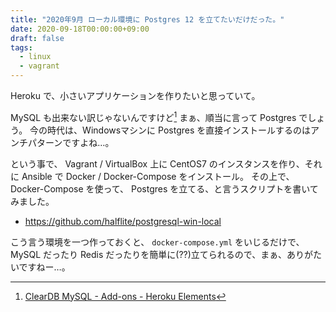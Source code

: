 ```yaml
---
title: "2020年9月 ローカル環境に Postgres 12 を立てたいだけだった。"
date: 2020-09-18T00:00:00+09:00
draft: false
tags:
  - linux
  - vagrant
---
```


Heroku で、小さいアプリケーションを作りたいと思っていて。

MySQL も出来ない訳じゃないんですけど[^1] まぁ、順当に言って Postgres でしょう。 今の時代は、Windowsマシンに Postgres を直接インストールするのはアンチパターンですよね…。 

という事で、 Vagrant / VirtualBox 上に CentOS7 のインスタンスを作り、それに Ansible で Docker / Docker-Compose をインストール。 その上で、 Docker-Compose を使って、 Postgres を立てる、と言うスクリプトを書いてみました。

- https://github.com/halflite/postgresql-win-local

こう言う環境を一つ作っておくと、 `docker-compose.yml` をいじるだけで、 MySQL だったり Redis だったりを簡単に(??)立てられるので、まぁ、ありがたいですねー…。 

[^1]: [ClearDB MySQL - Add-ons - Heroku Elements](https://elements.heroku.com/addons/cleardb "ClearDB MySQL - Add-ons - Heroku Elements")